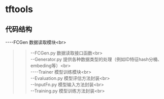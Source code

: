 # tftools

## 代码结构

----FCGen          数据读取模块\<br>  
>>--FCGen.py       数据读取接口函数\<br>  
>>--Generator.py   提供各种数据类型的处理（例如ID特征hash分桶、embeding等）\<br>  
----Trainer        模型训练模块\<br>  
>>--Evaluation.py  模型评估方法封装\<br>  
>>--InputFn.py     模型输入方法封装\<br>  
>>--Training.py    模型训练方法封装\<br>  
